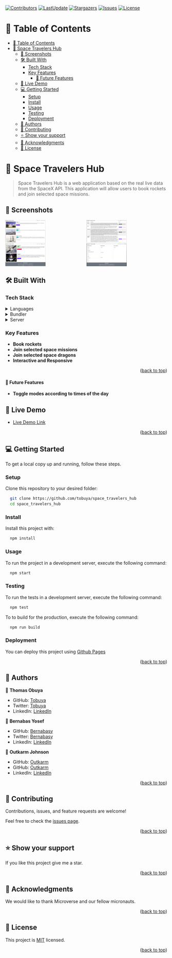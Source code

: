 <a name="readme-top"></a>
[![Contributors](https://img.shields.io/github/contributors/tobuya/space_travelers_hub)](https://github.com/tobuya/space_travelers_hubgraphs/contributors)
[![LastUpdate](https://img.shields.io/github/last-commit/tobuya/space_travelers_hub)](https://github.com/tobuya/space_travelers_hubcommits/dev)
[![Stargazers](https://img.shields.io/github/stars/tobuya/space_travelers_hub)](https://github.com/tobuya/space_travelers_hub/stargazers)
[![Issues](https://img.shields.io/github/issues/tobuya/space_travelers_hub)](https://github.com/tobuya/space_travelers_hub/issues)
[![License](https://img.shields.io/github/license/tobuya/space_travelers_hub)](https://github.com/tobuya/space_travelers_hub/blob/main/LICENSE)

<!-- TABLE OF CONTENTS -->

# 📗 Table of Contents

- [📗 Table of Contents](#-table-of-contents)
- [📖 Space Travelers Hub ](#-space-travelers-hub-)
  - [📸 Screenshots ](#-screenshots-)
  - [🛠 Built With ](#-built-with-)
    - [Tech Stack ](#tech-stack-)
    - [Key Features ](#key-features-)
      - [🔭 Future Features ](#-future-features-)
  - [🚀 Live Demo ](#-live-demo-)
  - [💻 Getting Started ](#-getting-started-)
    - [Setup](#setup)
    - [Install](#install)
    - [Usage](#usage)
    - [Testing](#testing)
    - [Deployment](#deployment)
  - [👥 Authors](#-authors)
  - [🤝 Contributing ](#-contributing-)
  - [⭐️ Show your support ](#️-show-your-support-)
  - [🙏 Acknowledgments ](#-acknowledgments-)
  - [📝 License ](#-license-)

<!-- PROJECT DESCRIPTION -->

# 📖 Space Travelers Hub <a name="about-project"></a>

>  Space Travelers Hub is a web application based on the real live data from the SpaceX API. This application will allow users to book rockets and join selected space missions.

## 📸 Screenshots <a name="screenshot"></a>

<div style="display: grid; grid-template-columns: repeat(2, 1fr); gap: 2px;">
  <img src="./src/images/space_screenshot1.png" alt="screenshot" style="width: 49.8%; height: auto;"/>
  <img src="./src/images/space_screenshot2.png" alt="screenshot" style="width: 49.8%; height: auto;"/>
  <img src="./src/images/space_screenshot3.png" alt="screenshot" style="width: 49.8%; height: auto;"/>
  <img src="./src/images/space_screenshot4.png" alt="screenshot" style="width: 49.8%; height: auto;"/>
</div>


## 🛠 Built With <a name="built-with"></a>

### Tech Stack <a name="tech-stack"></a>

<details>
  <summary>Languages</summary>
  <ul>
    <li>React</li>
    <li>Redux</li>
    <li>React Bootstrap</li>
  </ul>
</details>
<details>
  <summary>Bundler</summary>
  <ul>
    <li>Webpack</li>
  </ul>
</details>
<details>
  <summary>Server</summary>
  <ul>
    <li>Github</li>
  </ul>
</details>

<!-- Features -->

### Key Features <a name="key-features"></a>

- **Book rockets**
- **Join selected space missions**
- **Join selected space dragons**
- **Interactive and Responsive**

<p align="right">(<a href="#readme-top">back to top</a>)</p>

#### 🔭 Future Features <a name="future-features"></a>

- **Toggle modes according to times of the day**

<!-- LIVE DEMO -->

## 🚀 Live Demo <a name="live-demo"></a>

- <a href="https://space-travelers-hub-ihk3.onrender.com" target="_blank">Live Demo Link</a>

<p align="right">(<a href="#readme-top">back to top</a>)</p>

<!-- GETTING STARTED -->

## 💻 Getting Started <a name="getting-started"></a>

To get a local copy up and running, follow these steps.

### Setup

Clone this repository to your desired folder:

```sh
  git clone https://github.com/tobuya/space_travelers_hub
  cd space_travelers_hub
```

### Install

Install this project with:

```sh
  npm install
```

### Usage

To run the project in a development server, execute the following command:

```sh
  npm start
```

### Testing

To run the tests in a development server, execute the following command:

```sh
  npm test
```

To to build for the production, execute the following command:

```sh
  npm run build
```

### Deployment

You can deploy this project using [Github Pages](https://docs.github.com/en/pages/getting-started-with-github-pages/creating-a-github-pages-site)

<p align="right">(<a href="#readme-top">back to top</a>)</p>

<!-- AUTHORS -->

## 👥 Authors

<a name="authors"></a>

👤 **Thomas Obuya**

- GitHub: [Tobuya](https://github.com/tobuya)
- Twitter: [Tobuya](https://twitter.com/@MullerTheGreat1)
- LinkedIn: [LinkedIn](https://linkedin.com/in/tobuya/)

👤 **Bernabas Yosef**

- GitHub: [Bernabasy](https://github.com/bernabasy)
- Twitter: [Bernabasy](https://twitter.com/@bernabasjosef)
- LinkedIn: [LinkedIn](https://www.linkedin.com/in/bernabas-yosef-74b571186)

👤 **Outkarm Johnson**

- GitHub: [Outkarm](https://github.com/Outkarm)
- GitHub: [Outkarm](https://github.com/Outkarm)
- LinkedIn: [LinkedIn](https://www.linkedin.com/in/john-kpordje-866749241/)

<p align="right">(<a href="#readme-top">back to top</a>)</p>


<!-- CONTRIBUTING -->

## 🤝 Contributing <a name="contributing"></a>

Contributions, issues, and feature requests are welcome!

Feel free to check the [issues page](https://github.com/tobuya/space_travelers_app).

<p align="right">(<a href="#readme-top">back to top</a>)</p>

<!-- SUPPORT -->

## ⭐️ Show your support <a name="support"></a>

If you like this project give me a star.

<p align="right">(<a href="#readme-top">back to top</a>)</p>

<!-- ACKNOWLEDGEMENTS -->

## 🙏 Acknowledgments <a name="acknowledgements"></a>

We would like to thank Microverse and our fellow micronauts.

<p align="right">(<a href="#readme-top">back to top</a>)</p>

<!-- LICENSE -->

## 📝 License <a name="license"></a>

This project is [MIT](https://github.com/Lucash2022/tv-hub-app/blob/develop/MIT.md) licensed.

<p align="right">(<a href="#readme-top">back to top</a>)</p>
